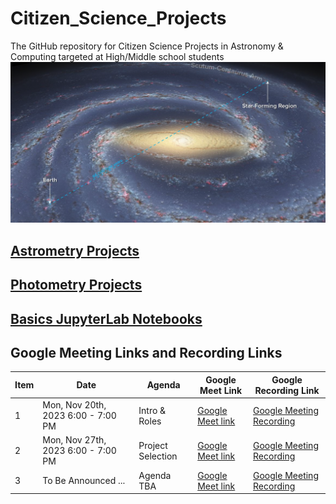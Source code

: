 # Citizen_Science_Projects
The GitHub repository for Citizen Science Projects in Astronomy & Computing targeted at High/Middle school students
<img src="milkyway.png" width=700px />
## [Astrometry Projects](Astrometry)
## [Photometry Projects](Photometry)
## [Basics JupyterLab Notebooks](notebooks)

## Google Meeting Links and Recording Links 

Item|Date|Agenda|Google Meet Link|Google Recording Link
---|---|---|---|---|
1|Mon, Nov 20th, 2023 6:00 - 7:00 PM|Intro & Roles|[Google Meet link](https://meet.google.com/hwo-ttfv-smv)|[Google Meeting Recording](https://drive.google.com/file/d/1vIJC9bdARp3I229-IrN4-zbeXCbpur00/view?usp=sharing)
2|Mon, Nov 27th, 2023 6:00 - 7:00 PM|Project Selection|[Google Meet link](https://meet.google.com/hwo-ttfv-smv)|[Google Meeting Recording](TBA)
3|To Be Announced ...|Agenda TBA|[Google Meet link](https://meet.google.com/hwo-ttfv-smv)|[Google Meeting Recording](TBA)

